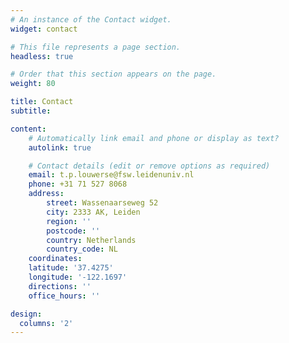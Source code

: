 ```yaml
---
# An instance of the Contact widget.
widget: contact

# This file represents a page section.
headless: true

# Order that this section appears on the page.
weight: 80

title: Contact
subtitle:

content:
    # Automatically link email and phone or display as text?
    autolink: true

    # Contact details (edit or remove options as required)
    email: t.p.louwerse@fsw.leidenuniv.nl
    phone: +31 71 527 8068
    address:
        street: Wassenaarseweg 52
        city: 2333 AK, Leiden
        region: ''
        postcode: ''
        country: Netherlands
        country_code: NL
    coordinates:
    latitude: '37.4275'
    longitude: '-122.1697'
    directions: ''
    office_hours: '' 

design:
  columns: '2'
---
```


